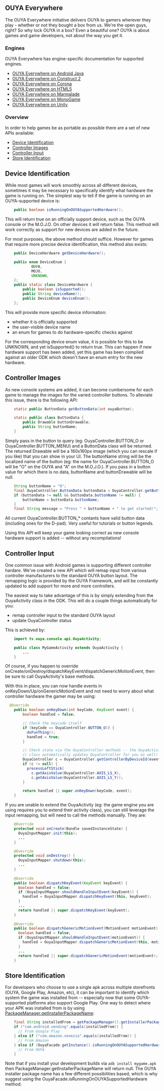 ## OUYA Everywhere

The OUYA Everywhere initiative delivers OUYA to gamers wherever they play - whether or not they bought a box from us.  We're the open guys, right?  So why lock OUYA in a box? Even a beautiful one?  OUYA is about games and game developers, not about the way you get it.

### Engines ###

OUYA Everywhere has engine-specific documentation for supported engines.

* [OUYA Everywhere on Android Java](https://github.com/ouya/docs/blob/master/ouya-everywhere-android-java/ouya-everywhere-android-java.md)
* [OUYA Everywhere on Construct 2](https://github.com/ouya/docs/blob/master/construct_2.md)
* [OUYA Everywhere on Corona](https://github.com/ouya/docs/blob/master/corona.md)
* [OUYA Everywhere on HTML5](https://github.com/ouya/docs/blob/master/html5.md)
* [OUYA Everywhere on Marmalade](https://github.com/ouya/docs/blob/master/marmalade.md)
* [OUYA Everywhere on MonoGame](https://github.com/ouya/docs/blob/master/ouya-everywhere-monogame/ouya-everywhere-monogame.md)
* [OUYA Everywhere on Unity](https://github.com/ouya/docs/blob/master/ouya-everywhere-unity/ouya-everywhere-unity.md)

### Overview ###

In order to help games be as portable as possible there are a set of new APIs available:

- [Device Identification](#user-content-device-identification)
- [Controller Images](#user-content-controller-images)
- [Controller Input](#user-content-controller-input)
- [Store Identification](#user-content-store-identification)

## Device Identification

While most games will work smoothly across all different devices, sometimes it may be necessary to specifically identify what hardware the game is running on.
The simplest way to tell if the game is running on an OUYA-supported device is:

```java
    public boolean isRunningOnOUYASupportedHardware();
```

This will return true on an officially support device, such as the OUYA console or the M.O.J.O.  On other devices it will return false.  This method will work correctly as support for new devices are added in the future.

For most purposes, the above method should suffice.  However for games that require more precise device identification, this method also exists:

```java
    public DeviceHardware getDeviceHardware();

    public enum DeviceEnum {
            OUYA,
            MOJO,
            UNKNOWN,
    };
    public static class DeviceHardware {
        public boolean isSupported();
        public String deviceName();
        public DeviceEnum deviceEnum();
    };
```

This will provide more specific device information:

- whether it is officially supported
- the user-visible device name
- an enum for games to do hardware-specific checks against

For the corresponding device enum value, it is possible for this to be UNKNOWN, and
yet isSupported() to return true.  This can happen if new hardware support has
been added, yet this game has been compiled against an older ODK which doesn't
have an enum entry for the new hardware.


## Controller Images

As new console systems are added, it can become cumbersome for each game to manage the images for the varied controller buttons.  To alleviate this issue, there is the following API:

```java
    static public ButtonData getButtonData(int ouyaButton);

    static public class ButtonData {
        public Drawable buttonDrawable;
        public String buttonName;
    }
```

Simply pass in the button to query (eg: OuyaController.BUTTON\_O or OuyaController.BUTTON\_MENU) and a ButtonData class will be returned.  The returned Drawable will be a 160x160px image (which you can rescale if you like) that you can show in your UI.  The buttonName string will be the localized name of the button (eg: the name for OuyaController.BUTTON\_O will be "O" on the OUYA and "A" on the M.O.J.O.).
If you pass in a button value for which there is no data, buttonName and buttonDrawable will be null.

```java
    String buttonName = "O";
    final OuyaController.ButtonData buttonData = OuyaController.getButtonData(OuyaController.BUTTON_O);
    if (buttonData != null && buttonData.buttonName != null) {
        buttonName = buttonData.buttonName;
    }
    final String message = "Press " + buttonName + " to get started!";
```

All current OuyaController.BUTTON_* contants have valid button data (including ones for the D-pad).  Very useful for tutorials or button legends.

Using this API will keep your game looking correct as new console hardware support is added -- without any recompilations!


## Controller Input

One common issue with Android games is supporting different controller hardare.  We've created a new API which will remap input from various controller manufacturers to the standard OUYA button layout.  The remapping logic is provided by the OUYA Framework, and will be constantly updated to add support for more and more controllers.

The easiest way to take advantage of this is by simply extending from the OuyaActivity class in the ODK.  This will do a couple things automatically for you:

- remap controller input to the standard OUYA layout
- update OuyaController status

This is achieved by:

```java
    import tv.ouya.console.api.OuyaActivity;  

    public class MyGameActivity extends OuyaActivity {
        ...
    }
```

Of course, if you happen to override onCreate/onDestroy/dispatchKeyEvent/dispatchGenericMotionEvent, then be sure to call OuyaActivity's base methods.

With this in place, you can now handle events in onKeyDown/Up/onGenericMotionEvent and not need to worry about what controller hardware the gamer may be using:

```java
  @Override
    public boolean onKeyDown(int keyCode, KeyEvent event) {
        boolean handled = false;

        // Check the keycode itself
        if (keyCode == OuyaController.BUTTON_O)) {
          doFunThing();
          handled = true;
        }

        // Check state via the OuyaController methods -- the OuyaActivity
        // class automatically updates OuyaController for you as well!
        OuyaController c = OuyaController.getControllerByDeviceId(event.getDeviceId());
        if (c != null) {
          processLeftStick(
            c.getAxisValue(OuyaController.AXIS_LS_X),
            c.getAxisValue(OuyaController.AXIS_LS_Y));
        }

        return handled || super.onKeyDown(keyCode, event);
    }
```

If you are unable to extend the OuyaActivity (eg: the game engine you are using requires you to extend their activity class), you can still leverage the input remapping, but will need to call the methods manually.  They are:

```java
    @Override
    protected void onCreate(Bundle savedInstanceState) {    
      OuyaInputMapper.init(this);
      ...
    }

    @Override
    protected void onDestroy() {
      OuyaInputMapper.shutdown(this);
      ...
    }
  
    @Override
    public boolean dispatchKeyEvent(KeyEvent keyEvent) {
      boolean handled = false;
      if (OuyaInputMapper.shouldHandleInputEvent(keyEvent)) {
        handled = OuyaInputMapper.dispatchKeyEvent(this, keyEvent);
      }
      ...
      return handled || super.dispatchKeyEvent(keyEvent);
    }
  
    @Override
    public boolean dispatchGenericMotionEvent(MotionEvent motionEvent) {
      boolean handled = false;
      if (OuyaInputMapper.shouldHandleInputEvent(motionEvent)) {
        handled = OuyaInputMapper.dispatchGenericMotionEvent(this, motionEvent);
      }
      ...
      return handled || super.dispatchGenericMotionEvent(motionEvent);
    }
```


## Store Identification

For developers who choose to use a single apk across multiple storefronts (OUYA, Google Play, Amazon, etc), it can be important to identify which system the game was installed from -- especially now that some OUYA-supported platforms also support Google Play.  One way to detect where your APK was installed from is by using <a href="http://developer.android.com/reference/android/content/pm/PackageManager.html#getInstallerPackageName(java.lang.String)">PackageManager.getInstallerPackageName</a>:
```java
    final String installedFrom = getPackageManager().getInstallerPackageName(getPackageName());
    if ("com.android.vending".equals(installedFrom)) {
      // From Google Play
    } else if ("com.amazon.venezia".equals(installedFrom)) {
      // From Amazon
    } else if (OuyaFacade.getInstance().isRunningOnOUYASupportedHardware()) {
      // From OUYA
    }
```
Note that if you install your development builds via `adb install mygame.apk` then PackageManager.getInstallerPackageName will return null.
The OUYA installer package name has a few different possibilities based, which is why suggest using the OuyaFacade.isRunningOnOUYASupportedHardware method.
